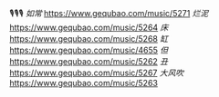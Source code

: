 🎙🎙🎙
_如常_
https://www.gequbao.com/music/5271
_烂泥_
https://www.gequbao.com/music/5264
_床_
https://www.gequbao.com/music/5268
_缸_
https://www.gequbao.com/music/4655
_但_
https://www.gequbao.com/music/5262
_丑_
https://www.gequbao.com/music/5267
_大风吹_
https://www.gequbao.com/music/5263